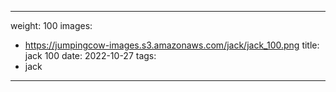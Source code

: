 
---
weight: 100
images:
- https://jumpingcow-images.s3.amazonaws.com/jack/jack_100.png
title: jack 100
date: 2022-10-27
tags:
- jack
---

